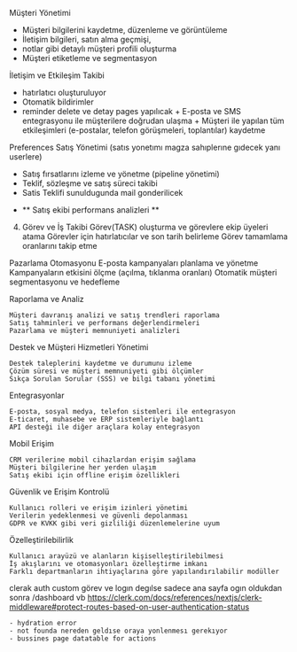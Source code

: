 Müşteri Yönetimi
   +  Müşteri bilgilerini kaydetme, düzenleme ve görüntüleme
   +  İletişim bilgileri, satın alma geçmişi, 
   +  notlar gibi detaylı müşteri profili oluşturma
   +  Müşteri etiketleme ve segmentasyon

İletişim ve Etkileşim Takibi
   + hatırlatıcı oluşturuluyor
   + Otomatik bildirimler
   + reminder delete ve detay pages yapılıcak 
    + E-posta ve SMS entegrasyonu ile müşterilere doğrudan ulaşma
    + Müşteri ile yapılan tüm etkileşimleri (e-postalar, telefon görüşmeleri, toplantılar) kaydetme

 Preferences Satış Yönetimi (satıs yonetımı magza sahıplerıne gıdecek yanı userlere) 

   + Satış fırsatlarını izleme ve yönetme (pipeline yönetimi)
   + Teklif, sözleşme ve satış süreci takibi
   + Satis Teklifi sunuldugunda  mail gonderilicek
   - ** Satış ekibi performans analizleri **

4. Görev ve İş Takibi
    Görev(TASK) oluşturma ve görevlere ekip üyeleri atama
    Görevler için hatırlatıcılar ve son tarih belirleme
    Görev tamamlama oranlarını takip etme

Pazarlama Otomasyonu
    E-posta kampanyaları planlama ve yönetme
    Kampanyaların etkisini ölçme (açılma, tıklanma oranları)
    Otomatik müşteri segmentasyonu ve hedefleme

Raporlama ve Analiz

    Müşteri davranış analizi ve satış trendleri raporlama
    Satış tahminleri ve performans değerlendirmeleri
    Pazarlama ve müşteri memnuniyeti analizleri

Destek ve Müşteri Hizmetleri Yönetimi

    Destek taleplerini kaydetme ve durumunu izleme
    Çözüm süresi ve müşteri memnuniyeti gibi ölçümler
    Sıkça Sorulan Sorular (SSS) ve bilgi tabanı yönetimi

Entegrasyonlar

    E-posta, sosyal medya, telefon sistemleri ile entegrasyon
    E-ticaret, muhasebe ve ERP sistemleriyle bağlantı
    API desteği ile diğer araçlara kolay entegrasyon

Mobil Erişim

    CRM verilerine mobil cihazlardan erişim sağlama
    Müşteri bilgilerine her yerden ulaşım
    Satış ekibi için offline erişim özellikleri

Güvenlik ve Erişim Kontrolü

    Kullanıcı rolleri ve erişim izinleri yönetimi
    Verilerin yedeklenmesi ve güvenli depolanması
    GDPR ve KVKK gibi veri gizliliği düzenlemelerine uyum

Özelleştirilebilirlik

    Kullanıcı arayüzü ve alanların kişiselleştirilebilmesi
    İş akışlarını ve otomasyonları özelleştirme imkanı
    Farklı departmanların ihtiyaçlarına göre yapılandırılabilir modüller


clerak auth custom görev ve logın degılse sadece ana sayfa ogın oldukdan sonra /dashboard vb
https://clerk.com/docs/references/nextjs/clerk-middleware#protect-routes-based-on-user-authentication-status  

    - hydration error
    - not founda nereden geldıse oraya yonlenmesı gerekıyor
    - bussines page datatable for actions